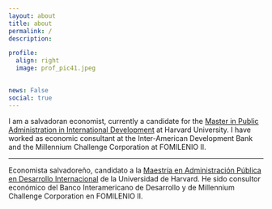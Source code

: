 ```yaml
---
layout: about
title: about
permalink: /
description: 

profile:
  align: right
  image: prof_pic41.jpeg
  

news: False
social: true
---
```


I am a salvadoran economist, currently a candidate for the [Master in Public Administration in International Development](https://www.hks.harvard.edu/educational-programs/masters-programs/master-public-administration-international-development) at Harvard University. I have worked as economic consultant at the Inter-American Development Bank and the Millennium Challenge Corporation at FOMILENIO II.

***

Economista salvadoreño, candidato a la [Maestría en Administración Pública en Desarrollo Internacional](https://www.hks.harvard.edu/educational-programs/masters-programs/master-public-administration-international-development) de la Universidad de Harvard.  He sido consultor económico del Banco Interamericano de Desarrollo y de Millennium Challenge Corporation en FOMILENIO II. 

